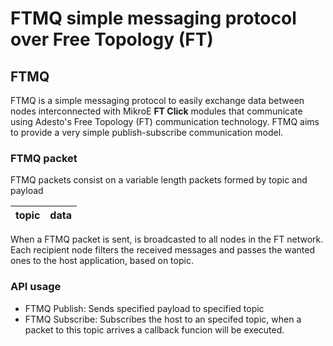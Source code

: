 # FTMQ simple messaging protocol over Free Topology (FT)

## FTMQ

FTMQ is a simple messaging protocol to easily exchange data between nodes interconnected with MikroE **FT Click** modules that communicate using Adesto's Free Topology (FT) communication technology.
FTMQ aims to provide a very simple publish-subscribe communication model.

### FTMQ packet

FTMQ packets consist on a variable length packets formed by topic and payload

| topic | data |
| :---- | :--- |

When a FTMQ packet is sent, is broadcasted to all nodes in the FT network.
Each recipient node filters the received messages and passes the wanted ones to the host application, based on topic.

### API usage
- FTMQ Publish:
    Sends specified payload to specified topic
- FTMQ Subscribe:
    Subscribes the host to an specifed topic, when a packet to this topic arrives a callback funcion will be executed. 
